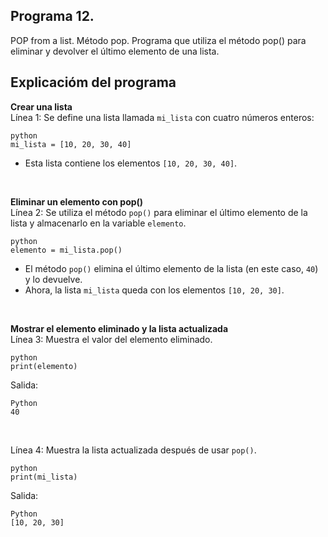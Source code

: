 ## Programa 12.
POP from a list. Método pop.
Programa que utiliza el método pop() para eliminar y devolver el último elemento de una lista.

## Explicacióm del programa
__Crear una lista__ <br/>
Línea 1: Se define una lista llamada `mi_lista` con cuatro números enteros:
```
python
mi_lista = [10, 20, 30, 40]
```
* Esta lista contiene los elementos `[10, 20, 30, 40]`.

<br/>

__Eliminar un elemento con pop()__ <br/>
Línea 2: Se utiliza el método `pop()` para eliminar el último elemento de la lista y almacenarlo en la variable `elemento`.
```
python
elemento = mi_lista.pop()
```
* El método `pop()` elimina el último elemento de la lista (en este caso, `40`) y lo devuelve.
* Ahora, la lista `mi_lista` queda con los elementos `[10, 20, 30]`.

<br/>

__Mostrar el elemento eliminado y la lista actualizada__ <br/>
Línea 3: Muestra el valor del elemento eliminado.
```
python
print(elemento)
```
Salida:
```
Python
40
```

<br/>

Línea 4: Muestra la lista actualizada después de usar `pop()`.
```
python
print(mi_lista)
```
Salida:
```
Python
[10, 20, 30]
```
